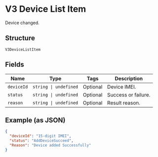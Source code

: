 
# V3 Device List Item

Device changed.

## Structure

`V3DeviceListItem`

## Fields

| Name | Type | Tags | Description |
|  --- | --- | --- | --- |
| `deviceId` | `string \| undefined` | Optional | Device IMEI. |
| `status` | `string \| undefined` | Optional | Success or failure. |
| `reason` | `string \| undefined` | Optional | Result reason. |

## Example (as JSON)

```json
{
  "deviceId": "15-digit IMEI",
  "status": "AddDeviceSucceed",
  "Reason": "Device added Successfully"
}
```

